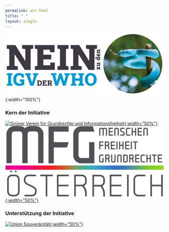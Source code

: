 ```yaml
---
permalink: wir.html
title: " "
layout: single
---
```


![Nein zu den IGV der WHO](/assets/images/NEIN-zu-IGV-quer.png){:width="100%"}

### Kern der Initiative

[![Grüner Verein für Grundrechte und Informationsfreiheit](/assets/images/2023-05-18-GGI-logo.svg){:width="50%"}](https://ggi-initiative.at/)
[![MFG Österreich – Menschen Freiheit Grundrechte](/assets/images/MFG_logo.svg){:width="50%"}](https://www.mfg-oe.at/)

### Unterstützung der Initiative

[![Union Souveränität](/assets/images/2023-05-18-Souveraenitaet.svg){:width="50%"}](https://souveraenitaet.org)
